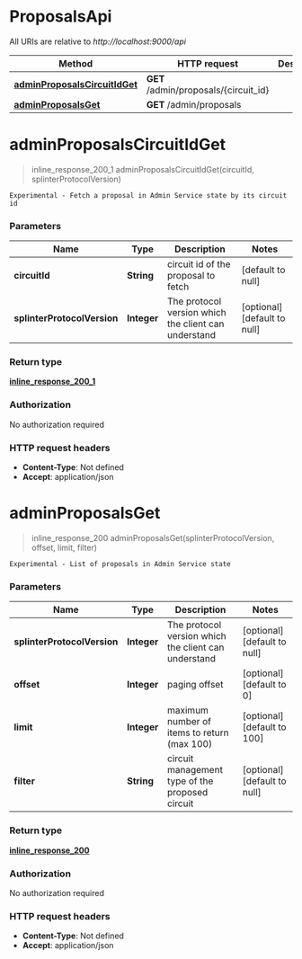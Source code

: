 # ProposalsApi

All URIs are relative to *http://localhost:9000/api*

Method | HTTP request | Description
------------- | ------------- | -------------
[**adminProposalsCircuitIdGet**](ProposalsApi.md#adminProposalsCircuitIdGet) | **GET** /admin/proposals/{circuit_id} | 
[**adminProposalsGet**](ProposalsApi.md#adminProposalsGet) | **GET** /admin/proposals | 


<a name="adminProposalsCircuitIdGet"></a>
# **adminProposalsCircuitIdGet**
> inline_response_200_1 adminProposalsCircuitIdGet(circuitId, splinterProtocolVersion)



    Experimental - Fetch a proposal in Admin Service state by its circuit id

### Parameters

Name | Type | Description  | Notes
------------- | ------------- | ------------- | -------------
 **circuitId** | **String**| circuit id of the proposal to fetch | [default to null]
 **splinterProtocolVersion** | **Integer**| The protocol version which the client can understand | [optional] [default to null]

### Return type

[**inline_response_200_1**](/Models/inline_response_200_1.md)

### Authorization

No authorization required

### HTTP request headers

- **Content-Type**: Not defined
- **Accept**: application/json

<a name="adminProposalsGet"></a>
# **adminProposalsGet**
> inline_response_200 adminProposalsGet(splinterProtocolVersion, offset, limit, filter)



    Experimental - List of proposals in Admin Service state

### Parameters

Name | Type | Description  | Notes
------------- | ------------- | ------------- | -------------
 **splinterProtocolVersion** | **Integer**| The protocol version which the client can understand | [optional] [default to null]
 **offset** | **Integer**| paging offset | [optional] [default to 0]
 **limit** | **Integer**| maximum number of items to return (max 100) | [optional] [default to 100]
 **filter** | **String**| circuit management type of the proposed circuit | [optional] [default to null]

### Return type

[**inline_response_200**](/Models/inline_response_200.md)

### Authorization

No authorization required

### HTTP request headers

- **Content-Type**: Not defined
- **Accept**: application/json

